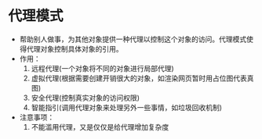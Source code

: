 # 代理模式
  - 帮助别人做事，为其他对象提供一种代理以控制这个对象的访问。代理模式使得代理对象控制具体对象的引用。
  - 作用：
    1. 远程代理(一个对象将不同的对象进行局部代理)
    2. 虚拟代理(根据需要创建开销很大的对象，如渲染网页暂时用占位图代表真图)
    3. 安全代理(控制真实对象的访问权限)
    4. 智能指引(调用代理对象来处理另外一些事情，如垃圾回收机制)
  - 注意事项：
    1. 不能滥用代理，又是仅仅是给代理增加复杂度